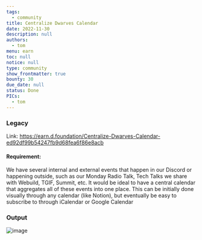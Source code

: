 ```yaml
---
tags: 
  - community
title: Centralize Dwarves Calendar
date: 2022-11-30
description: null
authors: 
  - tom
menu: earn
toc: null
notice: null
type: community
show_frontmatter: true
bounty: 30
due_date: null
status: Done
PICs: 
  - tom
---
```


### Legacy
Link: https://earn.d.foundation/Centralize-Dwarves-Calendar-ed92df99b54247fb9d68fea6f86e8acb
#### Requirement: 

We have several internal and external events that happen in our Discord or happening outside, such as our Monday Radio Talk, Tech Talks we share with Webuild, TGIF, Summit, etc. It would be ideal to have a central calendar that aggregates all of these events into one place. This can be initially done visually through any calendar (like Notion), but eventually be easy to subscribe to through iCalendar or Google Calendar

### Output

![image](https://github.com/dwarvesf/content/assets/3897652/abfc2a6d-e92f-4720-a7d8-7cab7af19e22)
